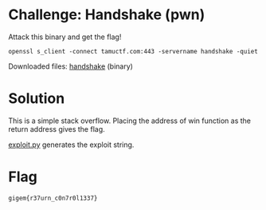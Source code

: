 # Challenge: Handshake (pwn)
Attack this binary and get the flag!
```
openssl s_client -connect tamuctf.com:443 -servername handshake -quiet
```

Downloaded files: [handshake](handshake) (binary)

# Solution
This is a simple stack overflow.
Placing the address of win function as the return address gives the flag.

[exploit.py](exploit.py) generates the exploit string.

# Flag
```
gigem{r37urn_c0n7r0l1337}
```
